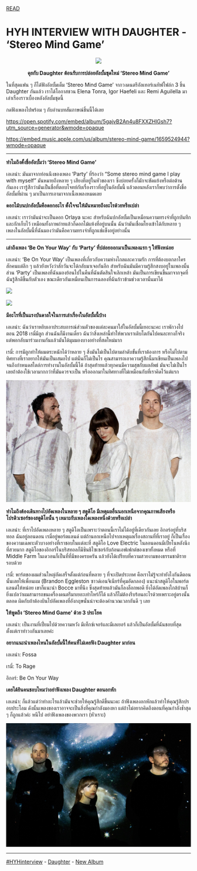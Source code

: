 [READ](https://www.haveyouheard.live/discover/category/READ)

# HYH INTERVIEW WITH DAUGHTER - ‘Stereo Mind Game’

<p align="center">
<img src="/Text/Images/1080x1080_Daughter.png">
</p>

<div align="center">

**คุยกับ Daughter ต้อนรับการปล่อยอัลบั้มชุดใหม่ ‘Stereo Mind Game’**

</div>

ในที่สุดแฟน ๆ ก็ได้ฟังอัลบั้มเต็ม  ‘Stereo Mind Game’ จากวงดนตรีอัลเทอร์เนทิฟโฟล์ก 3 ชิ้น Daughter กันแล้ว เราได้โอกาสชวน Elena Tonra, Igor Haefeli และ Remi Aguilella มาเล่าเรื่องราวเบื้องหลังอัลบั้มชุดนี้

กดฟังเพลงไปพร้อม ๆ กับอ่านบทสัมภาษณ์ชิ้นนี้ได้เลย

https://open.spotify.com/embed/album/5gajvB2An4u8FXXZHlGsh7?utm_source=generator&wmode=opaque 

https://embed.music.apple.com/us/album/stereo-mind-game/1659524944?wmode=opaque

---

**ทำไมถึงตั้งชื่ออัลบั้มว่า ‘Stereo Mind Game’**

เอเลน่า: มันมาจากท่อนนึงของเพลง ‘Party’ ที่ร้องว่า “Some stereo mind game I play with myself” มันหมายถึงหลาย ๆ เสียงที่อยู่ในหัวของเรา ซึ่งบ่อยครั้งก็มักจะขัดแย้งหรือต่อต้านกันเอง เรารู้สึกว่ามันเป็นชื่อที่ตอบโจทย์กับเรื่องราวที่อยู่ในอัลบั้มนี้ แล้วตอนหลังเราก็พบว่าการตั้งชื่ออัลบั้มที่ผ่าน ๆ มาเป็นการเอามาจากเนื้อเพลงหมดเลย 

**ดอกไม้บนปกอัลบั้มคือดอกอะไร ตั้งใจจะให้มันหมายถึงอะไรด้วยหรือเปล่า**

เอเลน่า: เราว่ามันน่าจะเป็นดอก Orlaya นะคะ สำหรับฉันปกอัลบั้มเป็นเหมือนความทรงจำที่ถูกบันทึกและกักเก็บไว้ เหมือนทั้งภาพถ่ายแล้วก็ดอกไม้แห้งที่อยู่บนนั้น ฉันว่ามันเชื่อมโยงเข้าได้กับหลาย ๆ เพลงในอัลบั้มนี้ที่ฉันมองว่ามันคือความทรงจำที่ถูกแช่แข็งอยู่อย่างนั้น

---

**เล่าถึงเพลง ‘Be On Your Way’ กับ ‘Party’ ที่ปล่อยออกมาเป็นเพลงแรก ๆ ให้ฟังหน่อย**

เอเลน่า: ‘Be On Your Way’ เป็นเพลงที่เกี่ยวกับความห่างไกลและความรัก การที่ต้องบอกลาใครสักคนแต่ลึก ๆ แล้วยังหวังว่าสักวันจะได้กลับมาเจอกันอีก สำหรับฉันมันมีความรู้สึกสงบอยู่ในเพลงนั้น ส่วน ‘Party’ เป็นเพลงที่ฉันมองย้อนไปในคืนที่ฉันตัดสินใจเลิกเหล้า มันเป็นการเขียนขึ้นมาจากจุดที่ฉันรู้สึกดีขึ้นกับตัวเอง ขณะเดียวกันเหมือนเป็นการฉลองที่ฉันก้าวข้ามช่วงเวลานั้นมาได้

[<img src="https://i.ytimg.com/vi/6GDzvjRRIkY/maxresdefault.jpg">](https://www.youtube.com/watch?v=6GDzvjRRIkY)

[<img src="https://i.ytimg.com/vi/KdgntP7Yp5o/maxresdefault.jpg">](https://www.youtube.com/watch?v=KdgntP7Yp5o)

**มีอะไรที่เป็นแรงบันดาลใจในการเล่าเรื่องในอัลบั้มนี้บ้าง**

เอเลน่า: ฉันว่าเราหยิบเอาประสบการณ์ส่วนตัวของแต่ละคนมาใส่ในอัลบั้มนี้เยอะนะคะ เราพักวงไปตอน 2018 เรมี่มีลูก ส่วนฉันก็มีงานเดี่ยว ฉันว่าสิ่งเหล่านี้ทำให้พวกเราเติบโตกันไปคนละทางก็จริง แต่พอกลับมาร่วมงานกันแล้วมันได้มุมมองบางอย่างที่สดใหม่มาก

เรมี่: การมีลูกทำให้ผมตระหนักได้ว่าหลาย ๆ สิ่งมันไม่เป็นไปตามลำดับขั้นที่เราต้องการ หรือไม่ไปตามทิศทางที่เราอยากให้มันเป็นเสมอไป แต่นั่นก็ไม่เป็นไร คุณสามารถเอาความรู้สึกนี้มาเขียนเป็นเพลงไปจนถึงกำหนดสไตล์การทำงานในอัลบั้มนี้ได้ ถ้าสุดท้ายแล้วทุกคนมีความสุขกับผลลัพธ์ มันจะไม่เป็นไรเลยถ้าต้องใช้เวลามากกว่าที่มันควรจะเป็น หรือออกมาในทิศทางที่ไม่เหมือนกับที่เราคิดไว้แต่แรก

<img src="/Images/Marika Kochiashvili/3Q1A6724edit.jpeg">

**ทำไมถึงต้องเดินทางไปอัดเพลงในหลาย ๆ สตูดิโอ มีเหตุผลอื่นนอกเหนือจากคุณภาพเสียงหรือโปรดิวเซอร์ของสตูดิโอนั้น ๆ เหมาะกับเพลงใดเพลงหนึ่งด้วยหรือเปล่า**

เอเลน่า: ที่เราไปอัดเพลงหลาย ๆ สตูดิโอเป็นเพราะว่าตอนนี้เราไม่ได้อยู่ที่เดียวกันเลย อิกอร์อยู่ที่บริสทอล ฉันอยู่ลอนดอน เรมี่อยู่พอร์ตแลนด์ แต่ถ้านอกเหนือไปจากเหตุผลเรื่องสถานที่ที่เราอยู่ ก็เป็นเรื่องของความเฉพาะตัวบางอย่างที่เราชอบในแต่ละที่ สตูดิโอ Love Electric ในลอนดอนมีเปียโนหลังนึงที่สวยมาก สตูดิโอของอิกอร์ในบริสทอลก็มีซินธิไซเซอร์กับก้อนเอฟเฟกต์ของเขาทั้งหมด หรือที่ Middle Farm ในเดวอนก็เป็นที่ที่มีของครบครัน แล้วยังได้เปรียบที่ความสวยงามของธรรมชาติรายรอบด้วย

เรมี่: พาร์ตของผมส่วนใหญ่อัดเสร็จตั้งแต่ก่อนที่หลาย ๆ ที่จะเปิดประเทศ คือเราไม่รู้จะทำยังไงกันดีตอนนั้นเลยให้เพื่อนผม (Brandon Eggleston ซาวด์เอนจิเนียร์ที่คุมอัดกลอง) แนะนำสตูดิโอในพอร์ตแลนด์ให้หน่อย เขาก็แนะนำ Bocce มาที่นึง ซึ่งสุดท้ายแล้วมันก็ลงล็อกพอดี ยิ่งได้อัดเพลงใกล้บ้านก็ยิ่งแปลว่าผมสามารถขนเครื่องดนตรีมาเยอะเท่าไหร่ก็ได้ แล้วก็ไม่ต้องรีบร้อนอะไรด้วยเพราะอยู่ตรงนั้นตลอด ผิดกับถ้าต้องบินไปอัดเพลงที่อังกฤษนั่นน่าจะต้องคำนวณเวลากันดี ๆ เลย

**ให้พูดถึง ‘Stereo Mind Game’ ด้วย 3 ประโยค**

เอเลน่า: เป็นงานที่เปี่ยมไปด้วยความหวัง มีเท็กซ์เจอร์และมีเลเยอร์ แล้วก็เป็นอัลบั้มที่ฉันชอบที่สุดตั้งแต่เราทำวงกันมาเลยค่ะ

**อยากแนะนำเพลงไหนในอัลบั้มนี้ให้คนที่ไม่เคยฟัง Daughter มาก่อน**

เอเลน่า: Fossa

เรมี่: To Rage

อิกอร์: Be On Your Way

**เคยได้ยินคนชอบไหมว่าอย่าฟังเพลง Daughter ตอนอกหัก**

เอเลน่า: ก็แล้วแต่ว่าทำอะไรแล้วมันจะช่วยให้คุณรู้สึกดีขึ้นนะคะ ถ้าฟังเพลงอกหักแล้วทำให้คุณรู้สึกปรอบประโลม ดังนั้นเพลงของเราอาจจะเป็นสิ่งที่คุณกำลังมองหา แต่ถ้าไม่อยากคิดถึงตอนที่คุณกำลังช้ำสุด ๆ ก็ถูกแล้วค่ะ หนีไป อย่าฟังเพลงของพวกเรา (หัวเราะ)

<img src="/Images/Marika Kochiashvili/wider_3Q1A6988_Conf+as+Album+Release+Date+Photo+(1).jpg">

---

[#HYHinterview](https://www.haveyouheard.live/discover/tag/%23HYHinterview) - [Daughter](https://www.haveyouheard.live/discover/tag/Daughter) - [New Album](https://www.haveyouheard.live/discover/tag/New+Album)
